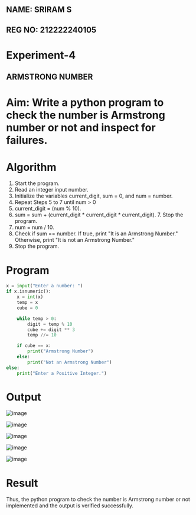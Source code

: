 ## NAME: SRIRAM S
## REG NO: 212222240105
# Experiment-4

## ARMSTRONG NUMBER 
# Aim: Write a python program to check the number is Armstrong number or not and inspect for failures. 

# Algorithm
1.	Start the program.
2. Read an integer input number.
3. Initialize the variables current_digit, sum = 0, and num = number.
4. Repeat Steps 5 to 7 until num > 0
5. current_digit = (num % 10).
6. sum = sum + (current_digit * current_digit * current_digit). 7. Stop the program.
7. num = num / 10.
8. Check if sum == number. If true, print "It is an Armstrong Number." Otherwise, print "It is not an Armstrong Number."
9. Stop the program. 

# Program
```python
x = input("Enter a number: ")  
if x.isnumeric():  
    x = int(x)  
    temp = x  
    cube = 0  

    while temp > 0:  
        digit = temp % 10  
        cube += digit ** 3  
        temp //= 10  

    if cube == x:  
        print("Armstrong Number")  
    else:  
        print("Not an Armstrong Number")  
else:  
    print("Enter a Positive Integer.")
```
# Output

![image](https://github.com/user-attachments/assets/9ee804c5-33d4-49bc-802c-747bef9cbd27)

![image](https://github.com/user-attachments/assets/1bed952f-5285-41e1-988f-efec687c874d)

![image](https://github.com/user-attachments/assets/dc47c0c6-3015-40eb-998e-a2c6b47686cb)

![image](https://github.com/user-attachments/assets/6cadb6d9-b8f0-4f32-b9f2-21a3b4fe3109)

![image](https://github.com/user-attachments/assets/58eb5c1f-001d-45e3-91b4-4a8ec49ffbf4)





# Result
Thus, the python program to check the number is Armstrong number or not implemented and the output is verified successfully.
